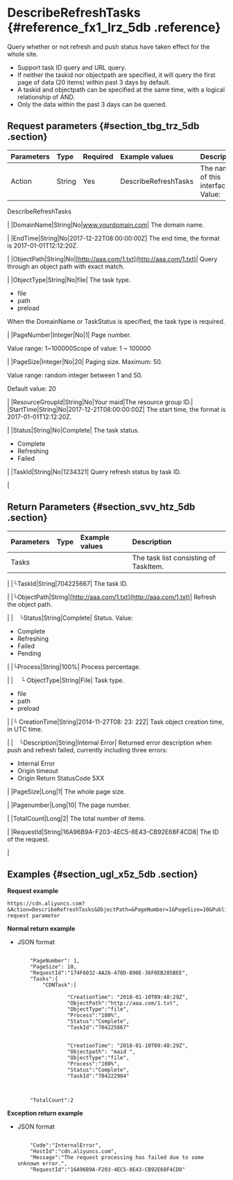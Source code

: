 # DescribeRefreshTasks {#reference_fx1_lrz_5db .reference}

Query whether or not refresh and push status have taken effect for the whole site.

-   Support task ID query and URL query.
-   If neither the taskid nor objectpath are specified, it will query the first page of data \(20 items\) within past 3 days by default.
-   A taskid and objectpath can be specified at the same time, with a logical relationship of AND.
-   Only the data within the past 3 days can be queried.

## Request parameters {#section_tbg_trz_5db .section}

|Parameters|Type|Required|Example values|Description|
|:---------|:---|:-------|:-------------|:----------|
|Action|String|Yes|DescribeRefreshTasks| The name of this interface.  Value:

 DescribeRefreshTasks

 |
|DomainName|String|No|www.yourdomain.com| The domain name.

 |
|EndTime|String|No|2017-12-22T08:00:00:00Z| The end time, the format is 2017-01-01T12:12:20Z.

 |
|ObjectPath|String|No|[http://aaa.com/1.txt](http://aaa.com/1.txt)| Query through an object path with exact match.

 |
|ObjectType|String|No|file| The task type.

-   file
-   path
-   preload

When the DomainName or TaskStatus is specified, the task type is required.

 |
|PageNumber|Integer|No|1| Page number.

 Value range: 1~100000Scope of value: 1 ~ 100000

 |
|PageSize|Integer|No|20| Paging size. Maximum: 50.

 Value range: random integer between 1 and 50.

 Default value: 20

 |
|ResourceGroupId|String|No|Your maid|The resource group ID.|
|StartTime|String|No|2017-12-21T08:00:00:00Z| The start time, the format is 2017-01-01T12:12:20Z.

 |
|Status|String|No|Complete| The task status.

-   Complete
-   Refreshing
-   Failed

 |
|TaskId|String|No|1234321| Query refresh status by task ID.

 |

## Return Parameters {#section_svv_htz_5db .section}

|Parameters|Type|Example values|Description|
|:---------|:---|:-------------|:----------|
|Tasks| | | The task list consisting of TaskItem.

 |
|└TaskId|String|704225667| The task ID.

 |
|└ObjectPath|String|[http://aaa.com/1.txt](http://aaa.com/1.txt)| Refresh the object path.

 |
| └Status|String|Complete| Status. Value:

-   Complete
-   Refreshing
-   Failed
-   Pending

 |
|└Process|String|100%| Process percentage.

 |
|  └ ObjectType|String|File| Task type.

-   file
-   path
-   preload

 |
|└ CreationTime|String|2014-11-27T08: 23: 22Z| Task object creation time, in UTC time.

 |
| └Description|String|Internal Error| Returned error description when push and refresh failed, currently including three errors:

-   Internal Error
-   Origin timeout
-   Origin Return StatusCode 5XX

 |
|PageSize|Long|1| The whole page size.

 |
|Pagenumber|Long|10| The page number.

 |
|TotalCount|Long|2| The total number of items.

 |
|RequestId|String|16A96B9A-F203-4EC5-8E43-CB92E68F4CD8| The ID of the request. 

 |

## Examples {#section_ugl_x5z_5db .section}

**Request example**

```
https://cdn.aliyuncs.com?&Action=DescribeRefreshTasks&ObjectPath=&PageNumber=1&PageSize=10&Public request parameter
```

**Normal return example**

-   JSON format

    ```
    
        "PageNumber": 1,
        "PageSize": 10,
        "RequestId":"174F6032-AA26-470D-B90E-36F0EB205BEE",
        "Tasks":{
            "CDNTask":[
                
                    "CreationTime": "2018-01-10T09:48:29Z",
                    "ObjectPath":"http://aaa.com/1.txt",
                    "ObjectType":"file",
                    "Process":"100%",
                    "Status":"Complete",
                    "TaskId":"704225667"
                
                
                    "CreationTime": "2018-01-10T09:48:29Z",
                    "Objectpath": "maid ",
                    "ObjectType":"file",
                    "Process":"100%",
                    "Status":"Complete",
                    "TaskId":"704222904"
                
            
        
        "TotalCount":2
    
    ```


**Exception return example**

-   JSON format

    ```
    
        "Code":"InternalError",
        "HostId":"cdn.aliyuncs.com",
        "Message":"The request processing has failed due to some unknown error.",
        "RequestId":"16A96B9A-F203-4EC5-8E43-CB92E68F4CD8"
    
    ```


